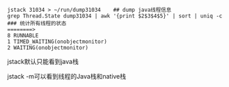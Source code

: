 ```
jstack 31034 > ~/run/dump31034    ## dump java线程信息
grep Thread.State dump31034 | awk '{print $2$3$4$5}' | sort | uniq -c   ### 统计所有线程的状态
========>
8 RUNNABLE
1 TIMED_WAITING(onobjectmonitor)
2 WAITING(onobjectmonitor)
```

jstack默认只能看到java栈

jstack -m可以看到线程的Java栈和native栈

